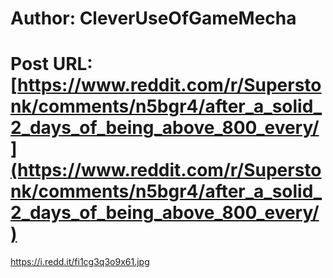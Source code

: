 # Author: CleverUseOfGameMecha
# Post URL: [https://www.reddit.com/r/Superstonk/comments/n5bgr4/after_a_solid_2_days_of_being_above_800_every/](https://www.reddit.com/r/Superstonk/comments/n5bgr4/after_a_solid_2_days_of_being_above_800_every/)


https://i.redd.it/fi1cg3q3o9x61.jpg
